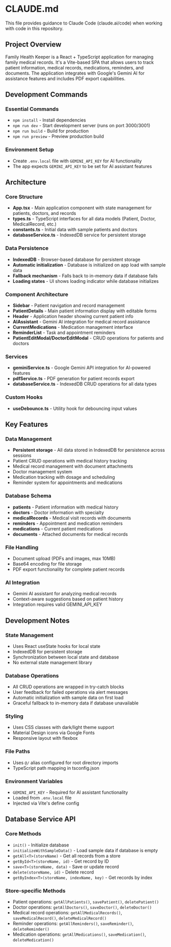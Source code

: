 # CLAUDE.md

This file provides guidance to Claude Code (claude.ai/code) when working with code in this repository.

## Project Overview

Family Health Keeper is a React + TypeScript application for managing family medical records. It's a Vite-based SPA that allows users to track patient information, medical records, medications, reminders, and documents. The application integrates with Google's Gemini AI for assistance features and includes PDF export capabilities.

## Development Commands

### Essential Commands
- `npm install` - Install dependencies
- `npm run dev` - Start development server (runs on port 3000/3001)
- `npm run build` - Build for production
- `npm run preview` - Preview production build

### Environment Setup
- Create `.env.local` file with `GEMINI_API_KEY` for AI functionality
- The app expects `GEMINI_API_KEY` to be set for AI assistant features

## Architecture

### Core Structure
- **App.tsx** - Main application component with state management for patients, doctors, and records
- **types.ts** - TypeScript interfaces for all data models (Patient, Doctor, MedicalRecord, etc.)
- **constants.ts** - Initial data with sample patients and doctors
- **databaseService.ts** - IndexedDB service for persistent storage

### Data Persistence
- **IndexedDB** - Browser-based database for persistent storage
- **Automatic initialization** - Database is initialized on app load with sample data
- **Fallback mechanism** - Falls back to in-memory data if database fails
- **Loading states** - UI shows loading indicator while database initializes

### Component Architecture
- **Sidebar** - Patient navigation and record management
- **PatientDetails** - Main patient information display with editable forms
- **Header** - Application header showing current patient info
- **AIAssistant** - Gemini AI integration for medical record assistance
- **CurrentMedications** - Medication management interface
- **ReminderList** - Task and appointment reminders
- **PatientEditModal/DoctorEditModal** - CRUD operations for patients and doctors

### Services
- **geminiService.ts** - Google Gemini API integration for AI-powered features
- **pdfService.ts** - PDF generation for patient records export
- **databaseService.ts** - IndexedDB CRUD operations for all data types

### Custom Hooks
- **useDebounce.ts** - Utility hook for debouncing input values

## Key Features

### Data Management
- **Persistent storage** - All data stored in IndexedDB for persistence across sessions
- Patient CRUD operations with medical history tracking
- Medical record management with document attachments
- Doctor management system
- Medication tracking with dosage and scheduling
- Reminder system for appointments and medications

### Database Schema
- **patients** - Patient information with medical history
- **doctors** - Doctor information with specialty
- **medicalRecords** - Medical visit records with documents
- **reminders** - Appointment and medication reminders
- **medications** - Current patient medications
- **documents** - Attached documents for medical records

### File Handling
- Document upload (PDFs and images, max 10MB)
- Base64 encoding for file storage
- PDF export functionality for complete patient records

### AI Integration
- Gemini AI assistant for analyzing medical records
- Context-aware suggestions based on patient history
- Integration requires valid GEMINI_API_KEY

## Development Notes

### State Management
- Uses React useState hooks for local state
- IndexedDB for persistent storage
- Synchronization between local state and database
- No external state management library

### Database Operations
- All CRUD operations are wrapped in try-catch blocks
- User feedback for failed operations via alert messages
- Automatic initialization with sample data on first load
- Graceful fallback to in-memory data if database unavailable

### Styling
- Uses CSS classes with dark/light theme support
- Material Design icons via Google Fonts
- Responsive layout with flexbox

### File Paths
- Uses `@/` alias configured for root directory imports
- TypeScript path mapping in tsconfig.json

### Environment Variables
- `GEMINI_API_KEY` - Required for AI assistant functionality
- Loaded from `.env.local` file
- Injected via Vite's define config

## Database Service API

### Core Methods
- `init()` - Initialize database
- `initializeWithSampleData()` - Load sample data if database is empty
- `getAll<T>(storeName)` - Get all records from a store
- `getById<T>(storeName, id)` - Get record by ID
- `save<T>(storeName, data)` - Save or update record
- `delete(storeName, id)` - Delete record
- `getByIndex<T>(storeName, indexName, key)` - Get records by index

### Store-specific Methods
- Patient operations: `getAllPatients()`, `savePatient()`, `deletePatient()`
- Doctor operations: `getAllDoctors()`, `saveDoctor()`, `deleteDoctor()`
- Medical record operations: `getAllMedicalRecords()`, `saveMedicalRecord()`, `deleteMedicalRecord()`
- Reminder operations: `getAllReminders()`, `saveReminder()`, `deleteReminder()`
- Medication operations: `getAllMedications()`, `saveMedication()`, `deleteMedication()`